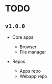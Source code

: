 # TODO
## `v1.0.0`
- Core apps
    - Browser
    - File manager

- Repos
    - Apps repo
    - Webapp repo